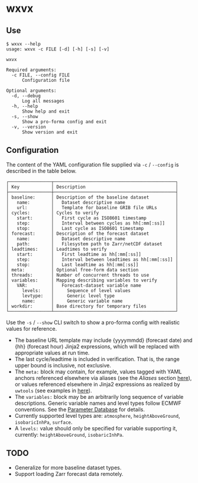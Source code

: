 # wxvx

## Use

```
$ wxvx --help
usage: wxvx -c FILE [-d] [-h] [-s] [-v]

wxvx

Required arguments:
  -c FILE, --config FILE
      Configuration file

Optional arguments:
  -d, --debug
      Log all messages
  -h, --help
      Show help and exit
  -s, --show
      Show a pro-forma config and exit
  -v, --version
      Show version and exit
```

## Configuration

The content of the YAML configuration file supplied via `-c` / `--config` is described in the table below.

```
┌────────────────┬──────────────────────────────────────────────┐
│ Key            │ Description                                  │
├────────────────┼──────────────────────────────────────────────┤
│ baseline:      │ Description of the baseline dataset          │
│   name:        │   Dataset descriptive name                   │
│   url:         │   Template for baseline GRIB file URLs       │
│ cycles:        │ Cycles to verify                             │
│   start:       │   First cycle as ISO8601 timestamp           │
│   step:        │   Interval between cycles as hh[:mm[:ss]]    │
│   stop:        │   Last cycle as ISO8601 timestamp            │
│ forecast:      │ Description of the forecast dataset          │
│   name:        │   Dataset descriptive name                   │
│   path:        │   Filesystem path to Zarr/netCDF dataset     │
│ leadtimes:     │ Leadtimes to verify                          │
│   start:       │   First leadtime as hh[:mm[:ss]]             │
│   step:        │   Interval between leadtimes as hh[:mm[:ss]] │
│   stop:        │   Last leadtime as hh[:mm[:ss]]              │
│ meta:          │ Optional free-form data section              │
│ threads:       │ Number of concurrent threads to use          │
│ variables:     │ Mapping describing variables to verify       │
│   VAR:         │   Forecast-dataset variable name             │
│     levels:    │     Sequence of level values                 │
│     levtype:   │     Generic level type                       │
│     name:      │     Generic variable name                    │
│ workdir:       │ Base directory for temporary files           │
└────────────────┴──────────────────────────────────────────────┘
```

Use the `-s` / `--show` CLI switch to show a pro-forma config with realistic values for reference.

- The baseline URL template may include {yyyymmdd} (forecast date) and {hh} (forecast hour) Jinja2 expressions, which will be replaced with appropriate values at run time.
- The last cycle/leadtime is included in verification. That is, the range upper bound is inclusive, not exclusive.
- The `meta:` block may contain, for example, values tagged with YAML anchors referenced elsewhere via aliases (see the _Aliases_ section [here](https://pyyaml.org/wiki/PyYAMLDocumentation)), or values referenced elsewhere in Jinja2 expressions as realized by `uwtools` (see examples in [here](https://uwtools.readthedocs.io/en/stable/sections/user_guide/cli/tools/config.html#realize)).
- The `variables:` block may be an arbitrarily long sequence of variable descriptions. Generic variable names and level types follow ECMWF conventions. See the [Parameter Database](https://codes.ecmwf.int/grib/param-db/) for details.
- Currently supported level types are: `atmosphere`, `heightAboveGround`, `isobaricInhPa`, `surface`.
- A `levels:` value should only be specified for variable supporting it, currently: `heightAboveGround`, `isobaricInhPa`.

## TODO

- Generalize for more baseline dataset types.
- Support loading Zarr forecast data remotely.
